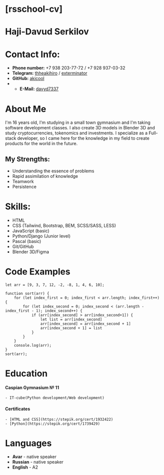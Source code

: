 # __[rsschool-cv]__

# __Haji-Davud Serkilov__


# __Contact Info:__

- __Phone number:__ +7 938 203-77-72 / +7 928 937-03-32 
- __Telegram:__ [thheakihiro](https://t.me/theakihiro) / [exterminator](https://t.me/exterminatoraki) 
- __GitHub:__ [akicool](https://github.com/akicool)
- - __E-Mail:__ [davyd7337](davyd7337@gmail.com)

# __About Me__

I'm 16 years old, I'm studying in a small town gymnasium and I'm taking software development classes. I also create 3D models in Blender 3D and study cryptocurrencies, tokenomics and investments. I specialize as a Full-stack developer, so I came here for the knowledge in my field to create products for the world in the future.

## My Strengths:

- Understanding the essence of problems
- Rapid assimilation of knowledge
- Teamwork
- Persistence

# __Skills:__

- HTML
- CSS (Tailwind, Bootstrap, BEM, SCSS/SASS, LESS)
- JavaScript (basic)
- Python/Django (Junior level)
- Pascal (basic)
- Git/GitHub
- Blender 3D/Figma

# Code Examples

```
let arr = [9, 3, 7, 12, -2, -8, 1, 4, 6, 10];

function sort(arr) {
    for (let index_first = 0; index_first < arr.length; index_first++) {
        for (let index_second = 0; index_second < (arr.length - index_first - 1); index_second++) {
            if (arr[index_second] > arr[index_second+1]) {
                let list = arr[index_second]
                arr[index_second] = arr[index_second + 1]
                arr[index_second + 1] = list
            }
        }
    }
    console.log(arr);
}
sort(arr);
```

# Education

#### Caspian Gymnasium № 11
	- IT-cube(Python development/Web development)

#### Certificates
	- [HTML and CSS](https://stepik.org/cert/1932422)
	- [Python](https://stepik.org/cert/1739429)

# Languages
- __Avar__ - native speaker
- __Russian__ - native speaker
- __English__ - A2 
